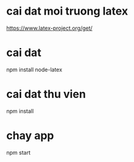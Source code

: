 # cai dat moi truong latex
https://www.latex-project.org/get/

# cai dat
npm install node-latex

# cai dat thu vien
npm install

# chay app
npm start

